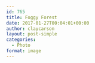 ```yaml
---
id: 765
title: Foggy Forest
date: 2017-01-27T00:04:01+00:00
author: claycarson
layout: post-simple
categories: 
  - Photo
format: image
---
```

